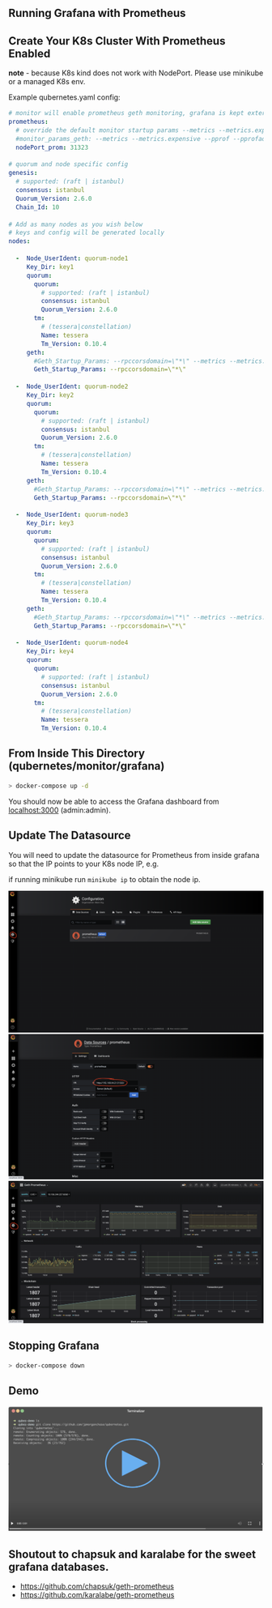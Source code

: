 ## Running Grafana with Prometheus

## Create Your K8s Cluster With Prometheus Enabled

**note** - because K8s kind does not work with NodePort. Please use minikube or a managed K8s env.

Example qubernetes.yaml config:

```yaml
# monitor will enable prometheus geth monitoring, grafana is kept external for now.
prometheus:
  # override the default monitor startup params --metrics --metrics.expensive --pprof --pprofaddr=0.0.0.0.
  #monitor_params_geth: --metrics --metrics.expensive --pprof --pprofaddr=0.0.0.0
  nodePort_prom: 31323

# quorum and node specific config
genesis:
  # supported: (raft | istanbul)
  consensus: istanbul
  Quorum_Version: 2.6.0
  Chain_Id: 10

# Add as many nodes as you wish below
# keys and config will be generated locally
nodes:

  -  Node_UserIdent: quorum-node1
     Key_Dir: key1
     quorum:
       quorum:
         # supported: (raft | istanbul)
         consensus: istanbul
         Quorum_Version: 2.6.0
       tm:
         # (tessera|constellation)
         Name: tessera
         Tm_Version: 0.10.4
     geth:
       #Geth_Startup_Params: --rpccorsdomain=\"*\" --metrics --metrics.expensive --pprof --pprofaddr=0.0.0.0
       Geth_Startup_Params: --rpccorsdomain=\"*\"

  -  Node_UserIdent: quorum-node2
     Key_Dir: key2
     quorum:
       quorum:
         # supported: (raft | istanbul)
         consensus: istanbul
         Quorum_Version: 2.6.0
       tm:
         # (tessera|constellation)
         Name: tessera
         Tm_Version: 0.10.4
     geth:
       #Geth_Startup_Params: --rpccorsdomain=\"*\" --metrics --metrics.expensive --pprof --pprofaddr=0.0.0.0
       Geth_Startup_Params: --rpccorsdomain=\"*\"

  -  Node_UserIdent: quorum-node3
     Key_Dir: key3
     quorum:
       quorum:
         # supported: (raft | istanbul)
         consensus: istanbul
         Quorum_Version: 2.6.0
       tm:
         # (tessera|constellation)
         Name: tessera
         Tm_Version: 0.10.4
     geth:
       #Geth_Startup_Params: --rpccorsdomain=\"*\" --metrics --metrics.expensive --pprof --pprofaddr=0.0.0.0
       Geth_Startup_Params: --rpccorsdomain=\"*\"

  -  Node_UserIdent: quorum-node4
     Key_Dir: key4
     quorum:
       quorum:
         # supported: (raft | istanbul)
         consensus: istanbul
         Quorum_Version: 2.6.0
       tm:
         # (tessera|constellation)
         Name: tessera
         Tm_Version: 0.10.4
```

## From Inside This Directory (qubernetes/monitor/grafana)
```bash
> docker-compose up -d
```

You should now be able to access the Grafana dashboard from [localhost:3000](http://localhost:3000) (admin:admin).

## Update The Datasource

You will need to update the datasource for Prometheus from inside grafana so that the IP points to your K8s node IP, e.g. 

if running minikube run `minikube ip` to obtain the node ip.

![grafana-update-datasource](../../docs/resources/grafana-add-datasource.png)
![grafana-update-datasource](../../docs/resources/grafana-update-datasource.png)
![grafana-dash](../../docs/resources/grafana-geth-prometheus-dash.png)


## Stopping Grafana
```bash
> docker-compose down
```

## Demo
[![docker-qubernetes-boot-3](../../docs/resources/docker-qubernetes-boot-3-play.png)](https://jpmorganchase.github.io/qubernetes/resources/grafana-demo.webm)

## Shoutout to chapsuk and karalabe for the sweet grafana databases. 
* https://github.com/chapsuk/geth-prometheus
* https://github.com/karalabe/geth-prometheus
